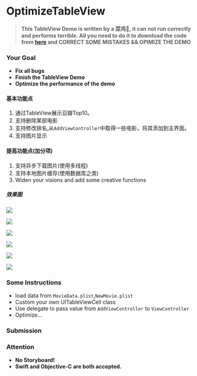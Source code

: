 # OptimizeTableView

> **This TableView Demo is written by a 菜鸡🐔, it can not run correctly and performs terrible. All you need to do it to download the code from [here](https://codeload.github.com/UniqueStudio-iOS/OptimizeTableView/zip/master) and CORRECT SOME MISTAKES && OPIMIZE THE DEMO**




### Your Goal
* **Fix all bugs**
* **Finish the TableView Demo**
* **Optimize the performance of the demo**

#### 基本功能点

1. 通过TableView展示豆瓣Top10。
2. 支持删除某部电影
3. 支持修改排名,从`AddViewController`中取得一些电影，将其添加到主界面。
4. 支持图片显示

#### 提高功能点(加分项)

1. 支持异步下载图片(使用多线程)
2. 支持本地图片缓存(使用数据库之类)
3. Widen your visions and add some creative functions

##### 效果图
![](https://codeload.github.com/UniqueStudio-iOS/OptimizeTableView/images/1.gif)

![](https://codeload.github.com/UniqueStudio-iOS/OptimizeTableView/images/2.gif)

![](https://codeload.github.com/UniqueStudio-iOS/OptimizeTableView/images/4.gif)

![](https://codeload.github.com/UniqueStudio-iOS/OptimizeTableView/images/5.gif)

![](https://codeload.github.com/UniqueStudio-iOS/OptimizeTableView/images/delete.gif)

![](https://codeload.github.com/UniqueStudio-iOS/OptimizeTableView/images/trans.gif)

### Some Instructions

* load data from `MovieData.plist`,`NewMovie.plist`
* Custom your own UITableViewCell class
* Use delegate to pass value from `AddViewController` to `ViewController`
* Optimize...

### Submission


### Attention

* **No Storyboard!**
* **Swift and Objective-C are both accepted.**
